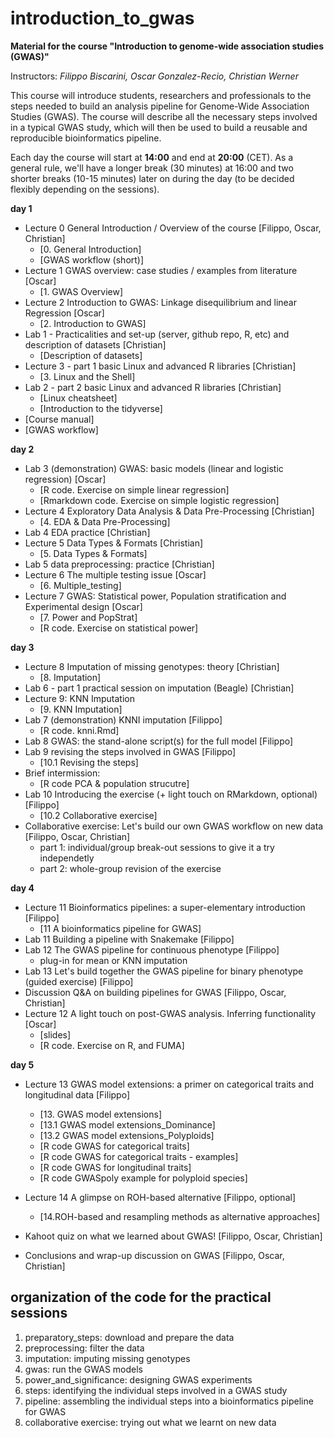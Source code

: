 # introduction_to_gwas

**Material for the course "Introduction to genome-wide association studies (GWAS)"**

Instructors: *Filippo Biscarini, Oscar Gonzalez-Recio, Christian Werner*

This course will introduce students, researchers and professionals to the steps needed to build an analysis pipeline for Genome-Wide Association Studies (GWAS). The course will describe all the necessary steps involved in a typical GWAS study, which will then be used to build a reusable and reproducible bioinformatics pipeline.

Each day the course will start at **14:00** and end at **20:00** (CET).
As a general rule, we'll have a longer break (30 minutes) at 16:00 and two shorter breaks (10-15 minutes) later on during the day (to be decided flexibly depending on the sessions). 

<!-- timetable: [here](https://docs.google.com/spreadsheets/d/1Cy8vBD6I_no8UPzYPU9bz7ASWyI3bc4Y9vcdr5S1TBw/edit#gid=0) -->

**day 1**

- Lecture 0	General Introduction / Overview of the course [Filippo, Oscar, Christian]
    - [0. General Introduction]
    - [GWAS workflow (short)]
- Lecture 1	GWAS overview: case studies / examples from literature [Oscar]
    - [1. GWAS Overview]
- Lecture 2	Introduction to GWAS: Linkage disequilibrium and linear Regression [Oscar]
    - [2. Introduction to GWAS]
- Lab 1 - Practicalities and set-up (server, github repo, R, etc) and description of datasets [Christian]
    - [Description of datasets]
- Lecture 3 - part 1 basic Linux and advanced R libraries [Christian]
    - [3. Linux and the Shell]
- Lab 2 - part 2 basic Linux and advanced R libraries [Christian]
    - [Linux cheatsheet]
    - [Introduction to the tidyverse]<!-- (slides/Tidyverse_Intro.html) -->
 - [Course manual]
 - [GWAS workflow]



**day 2**

- Lab 3 (demonstration) GWAS: basic models (linear and logistic regression) [Oscar]
    - [R code. Exercise on simple linear regression]
    - [Rmarkdown code. Exercise on simple logistic regression]
- Lecture 4 Exploratory Data Analysis & Data Pre-Processing [Christian]
    - [4. EDA & Data Pre-Processing]
- Lab 4 EDA practice [Christian]
- Lecture 5 Data Types & Formats [Christian]
    - [5. Data Types & Formats]
- Lab 5 data preprocessing: practice [Christian]
- Lecture 6 The multiple testing issue [Oscar]
    - [6. Multiple_testing]
- Lecture 7 GWAS: Statistical power, Population stratification and Experimental design [Oscar] 
    - [7. Power and PopStrat]
    - [R code. Exercise on statistical power]


**day 3**

- Lecture 8	Imputation of missing genotypes: theory [Christian]
    - [8. Imputation]
- Lab 6 - part 1 practical session on imputation (Beagle) [Christian]
- Lecture 9: KNN Imputation 
    - [9. KNN Imputation]
- Lab 7 (demonstration) KNNI imputation [Filippo]
    - [R code. knni.Rmd]
- Lab 8 GWAS: the stand-alone script(s) for the full model [Filippo]
- Lab 9 revising the steps involved in GWAS [Filippo]
    - [10.1 Revising the steps]
- Brief intermission:
    - [R code PCA & population strucutre]<!--(4.gwas/PCA_Screeplots.R) -->
- Lab 10 Introducing the exercise (+ light touch on RMarkdown, optional) [Filippo]
    - [10.2 Collaborative exercise]
- Collaborative exercise: Let's build our own GWAS workflow on new data [Filippo, Oscar, Christian]
    - part 1: individual/group break-out sessions to give it a try independetly
    - part 2: whole-group revision of the exercise


**day 4**
- Lecture 11 Bioinformatics pipelines: a super-elementary introduction [Filippo]
    - [11 A bioinformatics pipeline for GWAS]
- Lab 11 Building a pipeline with Snakemake [Filippo]
- Lab 12 The GWAS pipeline for continuous phenotype [Filippo]
    - plug-in for mean or KNN imputation
- Lab 13 Let's build together the GWAS pipeline for binary phenotype (guided exercise) [Filippo]
- Discussion Q&A on building pipelines for GWAS [Filippo, Oscar, Christian]
- Lecture 12 A light touch on post-GWAS analysis. Inferring functionality [Oscar]
    - [slides]
    - [R code. Exercise on R, and FUMA]
    
**day 5**

- Lecture 13 GWAS model extensions: a primer on categorical traits and longitudinal data [Filippo]
    - [13. GWAS model extensions]
    - [13.1 GWAS model extensions_Dominance]
    - [13.2 GWAS model extensions_Polyploids]
    - [R code GWAS for categorical traits]
    - [R code GWAS for categorical traits - examples]
    - [R code GWAS for longitudinal traits]
    - [R code GWASpoly example for polyploid species]

- Lecture 14 A glimpse on ROH-based alternative [Filippo, optional]
    - [14.ROH-based and resampling methods as alternative approaches]
- Kahoot quiz on what we learned about GWAS! [Filippo, Oscar, Christian]
- Conclusions and wrap-up discussion on GWAS [Filippo, Oscar, Christian]

## organization of the code for the practical sessions

1. preparatory_steps: download and prepare the data
2. preprocessing: filter the data
3. imputation: imputing missing genotypes
4. gwas: run the GWAS models
5. power_and_significance: designing GWAS experiments
6. steps: identifying the individual steps involved in a GWAS study
7. pipeline: assembling the individual steps into a bioinformatics pipeline for GWAS
8. collaborative exercise: trying out what we learnt on new data
